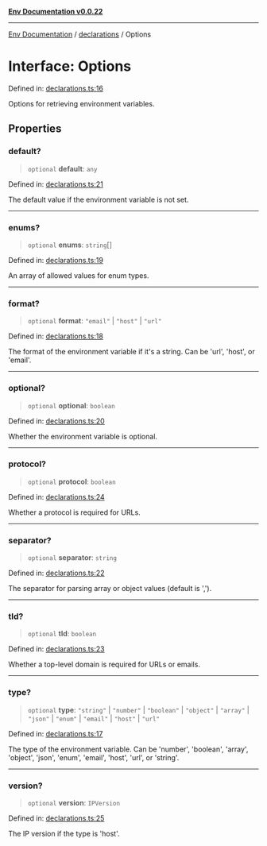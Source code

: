 [**Env Documentation v0.0.22**](../../README.md)

***

[Env Documentation](../../modules.md) / [declarations](../README.md) / Options

# Interface: Options

Defined in: [declarations.ts:16](https://github.com/stonemjs/env/blob/320b081e7574fcb1610bef7c2b4d7c8fcf9f9dd5/src/declarations.ts#L16)

Options for retrieving environment variables.

## Properties

### default?

> `optional` **default**: `any`

Defined in: [declarations.ts:21](https://github.com/stonemjs/env/blob/320b081e7574fcb1610bef7c2b4d7c8fcf9f9dd5/src/declarations.ts#L21)

The default value if the environment variable is not set.

***

### enums?

> `optional` **enums**: `string`[]

Defined in: [declarations.ts:19](https://github.com/stonemjs/env/blob/320b081e7574fcb1610bef7c2b4d7c8fcf9f9dd5/src/declarations.ts#L19)

An array of allowed values for enum types.

***

### format?

> `optional` **format**: `"email"` \| `"host"` \| `"url"`

Defined in: [declarations.ts:18](https://github.com/stonemjs/env/blob/320b081e7574fcb1610bef7c2b4d7c8fcf9f9dd5/src/declarations.ts#L18)

The format of the environment variable if it's a string. Can be 'url', 'host', or 'email'.

***

### optional?

> `optional` **optional**: `boolean`

Defined in: [declarations.ts:20](https://github.com/stonemjs/env/blob/320b081e7574fcb1610bef7c2b4d7c8fcf9f9dd5/src/declarations.ts#L20)

Whether the environment variable is optional.

***

### protocol?

> `optional` **protocol**: `boolean`

Defined in: [declarations.ts:24](https://github.com/stonemjs/env/blob/320b081e7574fcb1610bef7c2b4d7c8fcf9f9dd5/src/declarations.ts#L24)

Whether a protocol is required for URLs.

***

### separator?

> `optional` **separator**: `string`

Defined in: [declarations.ts:22](https://github.com/stonemjs/env/blob/320b081e7574fcb1610bef7c2b4d7c8fcf9f9dd5/src/declarations.ts#L22)

The separator for parsing array or object values (default is ',').

***

### tld?

> `optional` **tld**: `boolean`

Defined in: [declarations.ts:23](https://github.com/stonemjs/env/blob/320b081e7574fcb1610bef7c2b4d7c8fcf9f9dd5/src/declarations.ts#L23)

Whether a top-level domain is required for URLs or emails.

***

### type?

> `optional` **type**: `"string"` \| `"number"` \| `"boolean"` \| `"object"` \| `"array"` \| `"json"` \| `"enum"` \| `"email"` \| `"host"` \| `"url"`

Defined in: [declarations.ts:17](https://github.com/stonemjs/env/blob/320b081e7574fcb1610bef7c2b4d7c8fcf9f9dd5/src/declarations.ts#L17)

The type of the environment variable. Can be 'number', 'boolean', 'array', 'object', 'json', 'enum', 'email', 'host', 'url', or 'string'.

***

### version?

> `optional` **version**: `IPVersion`

Defined in: [declarations.ts:25](https://github.com/stonemjs/env/blob/320b081e7574fcb1610bef7c2b4d7c8fcf9f9dd5/src/declarations.ts#L25)

The IP version if the type is 'host'.

